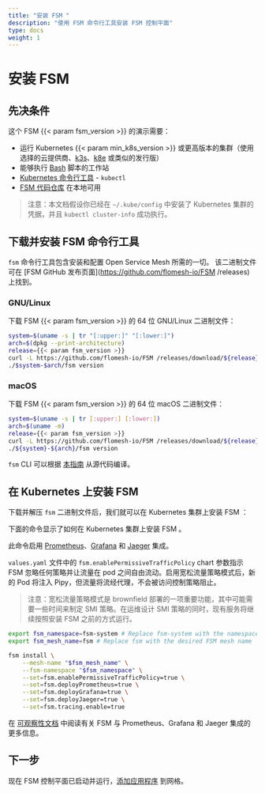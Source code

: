 ```yaml
---
title: "安装 FSM "
description: "使用 FSM 命令行工具安装 FSM 控制平面"
type: docs
weight: 1
---
```


# 安装 FSM 

## 先决条件

这个 FSM {{< param fsm_version >}} 的演示需要：
  - 运行 Kubernetes {{< param min_k8s_version >}} 或更高版本的集群（使用选择的云提供商、[k3s](https://k3s.io)、[k8e](https://getk8e.com) 或类似的发行版）
  - 能够执行 [Bash](https://en.wikipedia.org/wiki/Bash_(Unix_shell)) 脚本的工作站
  - [Kubernetes 命令行工具](https://kubernetes.io/docs/tasks/tools/#kubectl) - `kubectl`
  - [FSM 代码仓库](https://github.com/flomesh-io/FSM ) 在本地可用
  
> 注意：本文档假设你已经在 `~/.kube/config` 中安装了 Kubernetes 集群的凭据，并且 `kubectl cluster-info` 成功执行。

## 下载并安装 FSM 命令行工具

`fsm` 命令行工具包含安装和配置 Open Service Mesh 所需的一切。
该二进制文件可在 [FSM GitHub 发布页面](https://github.com/flomesh-io/FSM /releases) 上找到。

### GNU/Linux

下载 FSM {{< param fsm_version >}} 的 64 位 GNU/Linux 二进制文件：

```bash
system=$(uname -s | tr "[:upper:]" "[:lower:]")
arch=$(dpkg --print-architecture)
release={{< param fsm_version >}}
curl -L https://github.com/flomesh-io/FSM /releases/download/${release}/FSM -${release}-${system}-${arch}.tar.gz | tar -vxzf -
./$system-$arch/fsm version
```

### macOS

下载 FSM {{< param fsm_version >}} 的 64 位 macOS 二进制文件：

```bash
system=$(uname -s | tr [:upper:] [:lower:])
arch=$(uname -m)
release={{< param fsm_version >}}
curl -L https://github.com/flomesh-io/FSM /releases/download/${release}/FSM -${release}-${system}-${arch}.tar.gz | tar -vxzf -
./${system}-${arch}/fsm version
```

`fsm` CLI 可以根据 [本指南](/guides/cli) 从源代码编译。

## 在 Kubernetes 上安装 FSM 

下载并解压 `fsm` 二进制文件后，我们就可以在 Kubernetes 集群上安装 FSM ：

下面的命令显示了如何在 Kubernetes 集群上安装 FSM 。

此命令启用 [Prometheus](https://github.com/prometheus/prometheus)、[Grafana](https://github.com/grafana/grafana) 和 [Jaeger](https://github.com/jaegertracing/jaeger) 集成。

`values.yaml` 文件中的 `fsm.enablePermissiveTrafficPolicy` chart 参数指示 FSM 忽略任何策略并让流量在 pod 之间自由流动。启用宽松流量策略模式后，新的 Pod 将注入 Pipy，但流量将流经代理，不会被访问控制策略阻止。

> 注意：宽松流量策略模式是 brownfield 部署的一项重要功能，其中可能需要一些时间来制定 SMI 策略。在运维设计 SMI 策略的同时，现有服务将继续按照安装 FSM 之前的方式运行。

```bash
export fsm_namespace=fsm-system # Replace fsm-system with the namespace where FSM will be installed
export fsm_mesh_name=fsm # Replace fsm with the desired FSM mesh name

fsm install \
    --mesh-name "$fsm_mesh_name" \
    --fsm-namespace "$fsm_namespace" \
    --set=fsm.enablePermissiveTrafficPolicy=true \
    --set=fsm.deployPrometheus=true \
    --set=fsm.deployGrafana=true \
    --set=fsm.deployJaeger=true \
    --set=fsm.tracing.enable=true
```

在 [可观察性文档](/guides/observability/) 中阅读有关 FSM 与 Prometheus、Grafana 和 Jaeger 集成的更多信息。

## 下一步

现在 FSM 控制平面已启动并运行，[添加应用程序](/getting_started/install_apps/) 到网格。